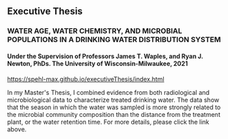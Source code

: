 ## Executive Thesis
### WATER AGE, WATER CHEMISTRY, AND MICROBIAL POPULATIONS IN A DRINKING WATER DISTRIBUTION SYSTEM
#### Under the Supervision of Professors James T. Waples, and Ryan J. Newton, PhDs. The University of Wisconsin-Milwaukee, 2021

https://spehl-max.github.io/executiveThesis/index.html

In my Master's Thesis, I combined evidence from both radiological and microbiological data to characterize treated drinking water. The data show that the season in which the water was sampled is more strongly related to the microbial community composition than the distance from the treatment plant, or the water retention time. For more details, please click the link above. 
